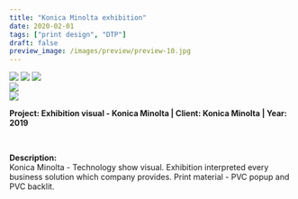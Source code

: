 ```yaml
---
title: "Konica Minolta exhibition"
date: 2020-02-01
tags: ["print design", "DTP"]
draft: false
preview_image: /images/preview/preview-10.jpg
---
```




<div class="col-adapt-single col">


<img class="my-2" src = "/images/print-design-dtp-konica-minolta/content-print-design-dtp-konica-minolta-1.jpg">

<img class="my-2" src = "/images/print-design-dtp-konica-minolta/content-print-design-dtp-konica-minolta-2.jpg">

<img class="my-2" src = "/images/print-design-dtp-konica-minolta/content-print-design-dtp-konica-minolta-3.jpg">


<div class="row-adapt-double row" style="margin: 0 !important;">
<div class="col mr-2" style="padding: 0 !important;">
<img class="my-2" src = "/images/print-design-dtp-konica-minolta/content-print-design-dtp-konica-minolta-4.jpg">
</div>
<div class="col ml-2" style="padding: 0 !important;">
<img class="my-2" src = "/images/print-design-dtp-konica-minolta/content-print-design-dtp-konica-minolta-5.jpg">
</div>
</div>


</div>


<div class="col-adapt-single col" style="margin-bottom: 5rem !important;">

	
**Project: Exhibition visual - Konica Minolta | Client: Konica Minolta | Year: 2019**

<br>

**Description:**
<br>
Konica Minolta - Technology show visual. Exhibition interpreted every business solution which company provides. Print material - PVC popup and PVC backlit.

</div>


